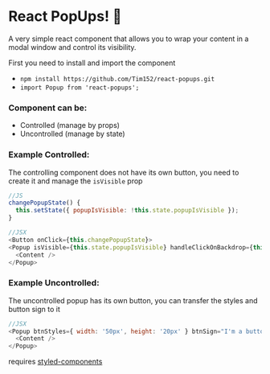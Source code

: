 # React PopUps! :sheep:
A very simple react component that allows you to wrap your content in a modal window and control its visibility.

First you need to install and import the component

* `npm install https://github.com/Tim152/react-popups.git`
* `import Popup from 'react-popups';`

### Component can be:
* Controlled (manage by props)
* Uncontrolled (manage by state)

### Example Controlled:
The controlling component does not have its own button, you need to create it and manage the `isVisible` prop
```javascript
//JS
changePopupState() {
  this.setState({ popupIsVisible: !this.state.popupIsVisible });
}

//JSX
<Button onClick={this.changePopupState}>
<Popup isVisible={this.state.popupIsVisible} handleClickOnBackdrop={this.changePopupState} isControlled>
  <Content />
</Popup>
```

### Example Uncontrolled:
The uncontrolled popup has its own button, you can transfer the styles and button sign to it
```javascript
//JSX
<Popup btnStyles={ width: '50px', height: '20px' } btnSign="I'm a button">
  <Content />
</Popup>
```
requires [styled-components](https://github.com/styled-components/styled-components)

